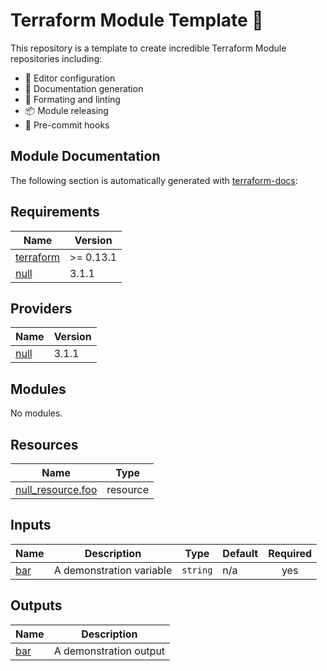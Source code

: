 # Terraform Module Template 📜

This repository is a template to create incredible Terraform Module repositories including:
- 📎 Editor configuration
- 📑 Documentation generation
- 📇 Formating and linting
- 📦 Module releasing
- 📐 Pre-commit hooks

## Module Documentation

The following section is automatically generated with [terraform-docs](https://terraform-docs.io/):

<!-- BEGIN_TF_DOCS -->
## Requirements

| Name | Version |
|------|---------|
| <a name="requirement_terraform"></a> [terraform](#requirement\_terraform) | >= 0.13.1 |
| <a name="requirement_null"></a> [null](#requirement\_null) | 3.1.1 |
## Providers

| Name | Version |
|------|---------|
| <a name="provider_null"></a> [null](#provider\_null) | 3.1.1 |
## Modules

No modules.
## Resources

| Name | Type |
|------|------|
| [null_resource.foo](https://registry.terraform.io/providers/hashicorp/null/3.1.1/docs/resources/resource) | resource |
## Inputs

| Name | Description | Type | Default | Required |
|------|-------------|------|---------|:--------:|
| <a name="input_bar"></a> [bar](#input\_bar) | A demonstration variable | `string` | n/a | yes |
## Outputs

| Name | Description |
|------|-------------|
| <a name="output_bar"></a> [bar](#output\_bar) | A demonstration output |
<!-- END_TF_DOCS -->
